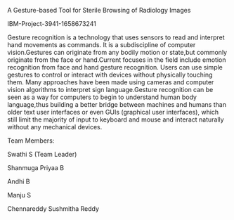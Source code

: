 A Gesture-based Tool for Sterile Browsing of Radiology Images

IBM-Project-3941-1658673241

Gesture recognition is a technology that uses sensors to read and interpret hand movements as commands. It is a subdiscipline of computer vision.Gestures can originate from any bodily motion or state,but commonly originate from the face or hand.Current focuses in the field include emotion recognition from face and hand gesture recognition. Users can use simple gestures to control or interact with devices without physically touching them. Many approaches have been made using cameras and computer vision algorithms to interpret sign language.Gesture recognition can be seen as a way for computers to begin to understand human body language,thus building a better bridge between machines and humans than older text user interfaces or even GUIs (graphical user interfaces), which still limit the majority of input to keyboard and mouse and interact naturally without any mechanical devices.

Team Members:

Swathi S (Team Leader)

Shanmuga Priyaa B

Andhi B

Manju S

Chennareddy Sushmitha Reddy

